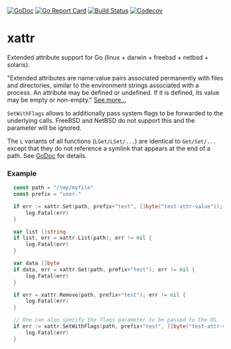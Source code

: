 [![GoDoc](https://godoc.org/github.com/pkg/xattr?status.svg)](http://godoc.org/github.com/pkg/xattr)
[![Go Report Card](https://goreportcard.com/badge/github.com/pkg/xattr)](https://goreportcard.com/report/github.com/pkg/xattr)
[![Build Status](https://github.com/pkg/xattr/workflows/build/badge.svg)](https://github.com/pkg/xattr/actions?query=workflow%3Abuild)
[![Codecov](https://codecov.io/gh/pkg/xattr/branch/master/graph/badge.svg)](https://codecov.io/gh/pkg/xattr)

xattr
=====
Extended attribute support for Go (linux + darwin + freebsd + netbsd + solaris).

"Extended attributes are name:value pairs associated permanently with files and directories, similar to the environment strings associated with a process. An attribute may be defined or undefined. If it is defined, its value may be empty or non-empty." [See more...](https://en.wikipedia.org/wiki/Extended_file_attributes)

`SetWithFlags` allows to additionally pass system flags to be forwarded to the underlying calls. FreeBSD and NetBSD do not support this and the parameter will be ignored.

The `L` variants of all functions (`LGet/LSet/...`) are identical to `Get/Set/...` except that they
do not reference a symlink that appears at the end of a path. See
[GoDoc](http://godoc.org/github.com/pkg/xattr) for details.

### Example
```go
  const path = "/tmp/myfile"
  const prefix = "user."

  if err := xattr.Set(path, prefix+"test", []byte("test-attr-value")); err != nil {
      log.Fatal(err)
  }

  var list []string
  if list, err = xattr.List(path); err != nil {
      log.Fatal(err)
  }

  var data []byte
  if data, err = xattr.Get(path, prefix+"test"); err != nil {
      log.Fatal(err)
  }

  if err = xattr.Remove(path, prefix+"test"); err != nil {
      log.Fatal(err)
  }

  // One can also specify the flags parameter to be passed to the OS.
  if err := xattr.SetWithFlags(path, prefix+"test", []byte("test-attr-value"), xattr.XATTR_CREATE); err != nil {
      log.Fatal(err)
  }
```
